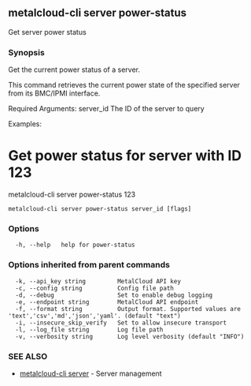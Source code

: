 ## metalcloud-cli server power-status

Get server power status

### Synopsis

Get the current power status of a server.

This command retrieves the current power state of the specified server
from its BMC/IPMI interface.

Required Arguments:
  server_id              The ID of the server to query

Examples:
  # Get power status for server with ID 123
  metalcloud-cli server power-status 123


```
metalcloud-cli server power-status server_id [flags]
```

### Options

```
  -h, --help   help for power-status
```

### Options inherited from parent commands

```
  -k, --api_key string         MetalCloud API key
  -c, --config string          Config file path
  -d, --debug                  Set to enable debug logging
  -e, --endpoint string        MetalCloud API endpoint
  -f, --format string          Output format. Supported values are 'text','csv','md','json','yaml'. (default "text")
  -i, --insecure_skip_verify   Set to allow insecure transport
  -l, --log_file string        Log file path
  -v, --verbosity string       Log level verbosity (default "INFO")
```

### SEE ALSO

* [metalcloud-cli server](metalcloud-cli_server.md)	 - Server management

